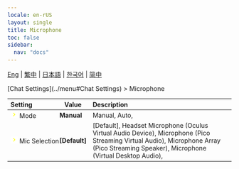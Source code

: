 ```yaml
---
locale: en-rUS
layout: single
title: Microphone
toc: false
sidebar:
  nav: "docs"
---
```

[Eng](/dancexr/menu/2025.4/chat/microphone) | [繁中](/tw/dancexr/menu/2025.4/chat/microphone) | [日本語](/jp/dancexr/menu/2025.4/chat/microphone) | [한국어](/kr/dancexr/menu/2025.4/chat/microphone) | [简中](/zh/dancexr/menu/2025.4/chat/microphone)

[Chat Settings](../menu#Chat Settings) > Microphone



| Setting | Value | Description |
| :--- | --- | :--- |
|<nobr><img src="/images/icon/ic_chevron.png" alt="chevron icon"/> Mode</nobr>| **Manual** | Manual, Auto,  |
|<nobr><img src="/images/icon/ic_chevron.png" alt="chevron icon"/> Mic Selection</nobr>| **[Default]** | [Default], Headset Microphone (Oculus Virtual Audio Device), Microphone (Pico Streaming Virtual Audio), Microphone Array (Pico Streaming Speaker), Microphone (Virtual Desktop Audio),  |
